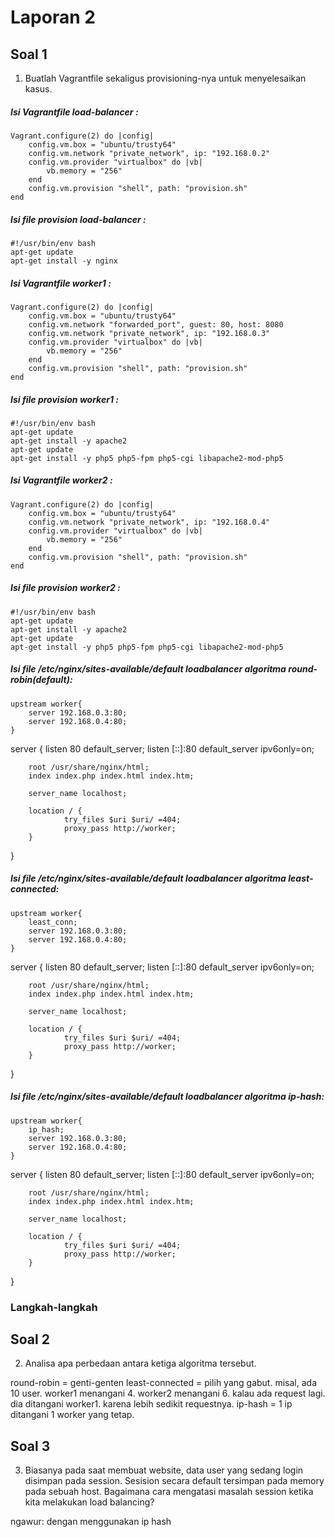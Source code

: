 # Laporan 2

## Soal 1

1. Buatlah Vagrantfile sekaligus provisioning-nya untuk menyelesaikan kasus.

##### Isi Vagrantfile load-balancer :
    Vagrant.configure(2) do |config|
        config.vm.box = "ubuntu/trusty64"
        config.vm.network "private_network", ip: "192.168.0.2"
        config.vm.provider "virtualbox" do |vb|
            vb.memory = "256"
        end
        config.vm.provision "shell", path: "provision.sh"
    end

##### Isi file provision load-balancer :
    #!/usr/bin/env bash
    apt-get update
    apt-get install -y nginx

##### Isi Vagrantfile worker1 :
    Vagrant.configure(2) do |config|
        config.vm.box = "ubuntu/trusty64"
        config.vm.network "forwarded_port", guest: 80, host: 8080
        config.vm.network "private_network", ip: "192.168.0.3"
        config.vm.provider "virtualbox" do |vb|
            vb.memory = "256"
        end
        config.vm.provision "shell", path: "provision.sh"
    end

##### Isi file provision worker1 :
    #!/usr/bin/env bash
    apt-get update
    apt-get install -y apache2
    apt-get update
    apt-get install -y php5 php5-fpm php5-cgi libapache2-mod-php5

##### Isi Vagrantfile worker2 :
    Vagrant.configure(2) do |config|
        config.vm.box = "ubuntu/trusty64"
        config.vm.network "private_network", ip: "192.168.0.4"
        config.vm.provider "virtualbox" do |vb|
            vb.memory = "256"
        end
        config.vm.provision "shell", path: "provision.sh"
    end

##### Isi file provision worker2 :
    #!/usr/bin/env bash
    apt-get update
    apt-get install -y apache2
    apt-get update
    apt-get install -y php5 php5-fpm php5-cgi libapache2-mod-php5

##### Isi file /etc/nginx/sites-available/default loadbalancer algoritma round-robin(default):
    upstream worker{
        server 192.168.0.3:80;
        server 192.168.0.4:80;
    }

server {
        listen 80 default_server;
        listen [::]:80 default_server ipv6only=on;

        root /usr/share/nginx/html;
        index index.php index.html index.htm;

        server_name localhost;

        location / {
                try_files $uri $uri/ =404;
                proxy_pass http://worker;
        }
}

##### Isi file /etc/nginx/sites-available/default loadbalancer algoritma least-connected:
    upstream worker{
        least_conn;
        server 192.168.0.3:80;
        server 192.168.0.4:80;
    }

server {
        listen 80 default_server;
        listen [::]:80 default_server ipv6only=on;

        root /usr/share/nginx/html;
        index index.php index.html index.htm;

        server_name localhost;

        location / {
                try_files $uri $uri/ =404;
                proxy_pass http://worker;
        }
}

##### Isi file /etc/nginx/sites-available/default loadbalancer algoritma ip-hash:
    upstream worker{
        ip_hash;
        server 192.168.0.3:80;
        server 192.168.0.4:80;
    }

server {
        listen 80 default_server;
        listen [::]:80 default_server ipv6only=on;

        root /usr/share/nginx/html;
        index index.php index.html index.htm;

        server_name localhost;

        location / {
                try_files $uri $uri/ =404;
                proxy_pass http://worker;
        }
}

### Langkah-langkah


## Soal 2

2. Analisa apa perbedaan antara ketiga algoritma tersebut.

round-robin = genti-genten
least-connected = pilih yang gabut. misal, ada 10 user. worker1 menangani 4. worker2 menangani 6. kalau ada request lagi. dia ditangani worker1. karena lebih sedikit requestnya.
ip-hash = 1 ip ditangani 1 worker yang tetap.


## Soal 3

3. Biasanya pada saat membuat website, data user yang sedang login disimpan pada session. Sesision secara default tersimpan pada memory pada sebuah host. Bagaimana cara mengatasi masalah session ketika kita melakukan load balancing?

ngawur: dengan menggunakan ip hash